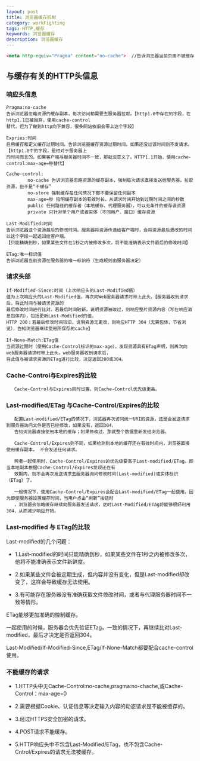 ```yaml
---
layout: post
title: 浏览器缓存机制
category: workFighting
tags: HTTP,缓存
keywords: 浏览器缓存
description: 浏览器缓存
---
```


```html
<meta http-equiv="Pragma" content="no-cache">  //告诉浏览器当前页面不被缓存
```

## 与缓存有关的HTTP头信息

### 响应头信息
```http
Pragma:no-cache 
告诉浏览器忽略资源的缓存副本，每次访问都需要去服务器拉取。【http1.0中存在的字段，在http1.1已被抛弃，使用cache-control
替代，但为了做到http向下兼容，很多网站依旧会带上这个字段】

Expries:时间 
启用缓存和定义缓存过期时间。告诉浏览器缓存资源过期时间，如果还没过该时间则不发请求。【http1.0中的字段，是相对于服务器上
的时间而言的，如果客户端与服务器时间不一致，那就没意义了。HTTP1.1开始，使用cache-control:max-age=秒替代】

Cache-control:
        no-cache 告诉浏览器忽略资源的缓存副本，强制每次请求直接发送给服务器，拉取资源，但不是“不缓存”
        no-store 强制缓存在任何情况下都不要保留任何副本
        max-age=秒 指明缓存副本的有效时长，从请求时间开始到过期时间之间的秒数
        public 任何路径的缓存者（本地缓存、代理服务器），可以无条件的缓存该资源
        private 只针对单个用户或者实体（不同用户、窗口）缓存资源
   
Last-Modified:时间  
告诉浏览器这个资源最后的修改时间。服务器将资源传递给客户端时，会将资源最后更改的时间以这个字段一起返回给客户端。
【只能精确到秒，如果某些文件在1秒之内被修改多次，将不能准确表示文件最后的修改时间】

ETag:唯一标识值  
告诉浏览器当前资源在服务器的唯一标识符（生成规则由服务器决定）

```

### 请求头部
```http
If-Modified-Since:时间（上次响应头的Last-Modified值）  
值为上次响应头的Last-Modified值，再次向Web服务器请求时带上此头。【服务器收到请求后，将此时间与被请求资源的
最后修改时间进行比对。若最后时间较新，说明资源被改过，则响应整片资源内容（写在响应消息包体内），包括更新Last-Modified的值，
HTTP 200；若最后修改时间较旧，说明资源无更改，则响应HTTP 304（无需包体，节省浏览），告知浏览器继续使用所保存的cache】

If-None-Match:ETag值
当资源过期时（使用Cache-Control标识的max-age），发现资源具有ETag声明，则再次向web服务器请求时带上此头。web服务器收到请求后，
将此值与被请求资源的ETag进行比较，决定返回200或304。

```

### Cache-Control与Expires的比较

       Cache-Control与Expires同时设置，则Cache-Control优先级更高。

### Last-modified/ETag 与Cache-Control/Expires的比较

       配置Last-modified/ETag的情况下，浏览器再次访问统一URI的资源，还是会发送请求到服务器询问文件是否已经修改，如果没有，返回304，
       告知浏览器直接使用本地的缓存；如果修改过，那就整个数据重新发给浏览器。

       Cache-Control/Expires则不同，如果检测到本地的缓存还在有效时间内，浏览器直接使用缓存副本， 不会发送任何请求。

       两者一起使用时，Cache-Control/Expires的优先级要高于Last-modified/ETag。即当本地副本根据Cache-Control/Expires发现还在有
       效期内，则不会再次发送请求去服务器询问修改时间(Last-modified)或实体标识（ETag）了。

       一般情况下，使用Cache-Control/Expires会配合Last-modified/ETag一起使用，因为即使服务器设置缓存时间，当用户点击“刷新”按钮时
       ，浏览器会忽略缓存继续向服务器发送请求，这时Last-Modified/ETag将能够很好利用304，从而减少响应开销。

### Last-modified 与 ETag的比较

Last-modified的几个问题：

- 1.Last-modified的时间只能精确到秒，如果某些文件在1秒之内被修改多次，他将不能准确表示文件新鲜度。

- 2.如果某些文件会被定期生成，但内容并没有变化，但是Last-modified却改变了，这样会导致缓存无法使用。

- 3.有可能存在服务器没有准确获取文件修改时间，或者与代理服务器时间不一致等情形。

ETag能够更加准确的控制缓存。

一起使用的时候，服务器会优先验证ETag，一致的情况下，再继续比对Last-modified，最后才决定是否返回304。

Last-Modified/If-Modified-Since,ETag/If-None-Match都要配合cache-control使用。

### 不能缓存的请求

- 1.HTTP头中无Cache-Control:no-cache,pragma:no-chache,或Cache-Control：max-age=0

- 2.需要根据Cookie、认证信息等决定输入内容的动态请求是不能被缓存的。

- 3.经过HTTPS安全加密的请求。

- 4.POST请求不能缓存。

- 5.HTTP响应头中不包含Last-Modified/ETag，也不包含Cache-Cntrol/Expires的请求无法被缓存。

